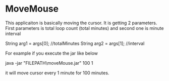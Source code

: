 # MoveMouse

This applicaiton is basically moving the cursor. It is getting 2 parameters.
First parameters is total loop count (total minutes) and second one is minute interval

String arg1 = args[0]; //totalMinutes
String arg2 = args[1]; //interval

For example if you execute the jar like below

java -jar "FILEPATH\moveMouse.jar" 100 1

it will move cursor every 1 minute for 100 minutes.
